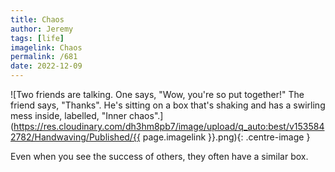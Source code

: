 ```yaml
---
title: Chaos
author: Jeremy
tags: [life]
imagelink: Chaos
permalink: /681
date: 2022-12-09
---
```


![Two friends are talking. One says, "Wow, you're so put together!" The friend says, "Thanks". He's sitting on a box that's shaking and has a swirling mess inside, labelled, "Inner chaos".](https://res.cloudinary.com/dh3hm8pb7/image/upload/q_auto:best/v1535842782/Handwaving/Published/{{ page.imagelink }}.png){: .centre-image }

Even when you see the success of others, they often have a similar box.
